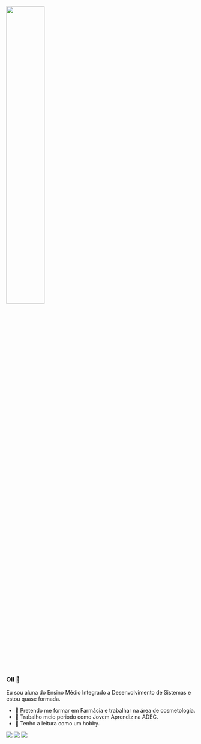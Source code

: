 <img width="45%" src="https://images-wixmp-ed30a86b8c4ca887773594c2.wixmp.com/f/db08b494-ac8d-4398-8cb0-b6e33bf000bf/d5wqoin-bdc3f1f5-ecc5-4757-b553-73c1d74be222.png?token=eyJ0eXAiOiJKV1QiLCJhbGciOiJIUzI1NiJ9.eyJpc3MiOiJ1cm46YXBwOjdlMGQxODg5ODIyNjQzNzNhNWYwZDQxNWVhMGQyNmUwIiwic3ViIjoidXJuOmFwcDo3ZTBkMTg4OTgyMjY0MzczYTVmMGQ0MTVlYTBkMjZlMCIsImF1ZCI6WyJ1cm46c2VydmljZTpmaWxlLmRvd25sb2FkIl0sIm9iaiI6W1t7InBhdGgiOiIvZi9kYjA4YjQ5NC1hYzhkLTQzOTgtOGNiMC1iNmUzM2JmMDAwYmYvZDV3cW9pbi1iZGMzZjFmNS1lY2M1LTQ3NTctYjU1My03M2MxZDc0YmUyMjIucG5nIn1dXX0.lKXZqEa0-ZGOtVVLWUfiV3Do8xRjwlxmrx9utbbGMjk">

### Oii 👋
Eu sou aluna do Ensino Médio Integrado a Desenvolvimento de Sistemas e estou quase formada. 
- 🌟 Pretendo me formar em Farmácia e trabalhar na área de cosmetologia.
- 🌟 Trabalho meio periodo como Jovem Aprendiz na ADEC.
- 🌟 Tenho a leitura como um hobby.


[<img src="https://img.shields.io/badge/twitter-%231DA1F2.svg?&style=for-the-badge&logo=twitter&logoColor=white" />](https://twitter.com/niipvargas) [<img src = "https://img.shields.io/badge/instagram-%23E4405F.svg?&style=for-the-badge&logo=instagram&logoColor=white">](https://www.instagram.com/niipvargas/) [<img src = "https://img.shields.io/badge/facebook-%231877F2.svg?&style=for-the-badge&logo=facebook&logoColor=white">](https://www.facebook.com/nanii.vargas.56/)
